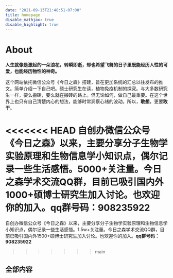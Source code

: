 ```yaml
---
date: "2021-09-13T21:48:51-07:00"
title: homepage
disable_mathjax: true
disable_highlight: true
---
```

# About
**人生就像是激起的一朵浪花，转瞬即逝，却也希望飞舞的日子里既能经历人性的可爱，也能经历物性的神奇。**

这个网站依托微信公众号《今日之森》搭建，旨在更加系统的汇总以往发布的推文。简单介绍一下自己吧。硕士研究生在读，植物免疫机制的探究。与大多数研究生一样，要么搬砖，要么就在搬砖的路上。但无论如何，做自己最重要。在这个世界上也只有自己清楚内心的想法，能够时常洞察心绪的波动。所以，**敢想**，更要**敢干**。

<<<<<<< HEAD
自创办微信公众号《今日之森》以来，主要分享分子生物学实验原理和生物信息学小知识点，偶尔记录一些生活感悟。5000+关注量。今日之森学术交流QQ群，目前已吸引国内外1000+硕博士研究生加入讨论。也欢迎你的加入。**qq群号码：908235922**
=======
自创办微信公众号《今日之森》以来，主要分享分子生物学实验原理和生物信息学小知识点，偶尔记录一些生活感悟。1.5w+关注量。今日之森学术交流QQ群，目前已吸引国内外1500+硕博士研究生加入讨论。也欢迎你的加入。**qq群号码：908235922**
>>>>>>> main

## 全部内容
